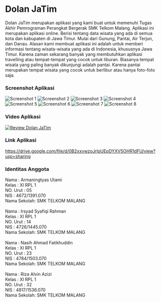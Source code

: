 # Dolan JaTim
Dolan JaTim merupakan aplikasi yang kami buat untuk memenuhi Tugas Akhir Pemrograman Perangkat Bergerak SMK Telkom Malang. Aplikasi ini merupakan aplikasi online. Berisi tentang data wisata yang ada di semua kota dan kabupaten di Jawa Timur. Mulai dari Gunung, Pantai, Air Terjun, dan Danau. Alasan kami membuat aplikasi ini adalah untuk memberi informasi tentang wisata-wisata yang ada di Indonesia, khususnya Jawa Timur. Karena zaman sekarang banyak yang membutuhkan aplikasi travelling atau tempat-tempat yang cocok untuk liburan. Biasanya tempat wisata yang paling banyak dikunjungi adalah pantai. Karena pantai merupakan tempat wisata yang cocok untuk berlibur atau hanya foto-foto saja.
  
### Screenshot Aplikasi
![Screenshot 1](https://s30.postimg.org/5hf341j29/home.png)
![Screenshot 2](https://s23.postimg.org/lt8bdgscr/image.png)
![Screenshot 3](https://s28.postimg.org/5z6vu1eot/image.png)
![Screenshot 4](https://s16.postimg.org/60frrmdk5/image.png)
![Screenshot 5](https://s27.postimg.org/ogexr2kbn/airterjun.png)
![Screenshot 6](https://s18.postimg.org/u1c1s11rt/danau.png)
![Screenshot 7](https://s23.postimg.org/rn3ghmmd7/gunung.png)
![Screenshot 8](https://s18.postimg.org/ddm1n3gft/pantai.png)
<br>

### Video Aplikasi
[![Review Dolan JaTim](https://s23.postimg.org/pq31evxbv/2016_12_07_22_19_57_Review_Dolan_Ja_Tim_You_Tube.png)](https://www.youtube.com/watch?v=7OMfwgmqC9c)
<br>
### Link Aplikasi
https://drive.google.com/file/d/0B2xxvwzoJrlpUEpDYXV5OHR1dFU/view?usp=sharing
<br>
### Identitas Anggota
Nama        : Armaningtyas Utami <br>
Kelas       : XI RPL 1 <br>
NO. Urut    : 05 <br>
NIS         : 4672/1391.070 <br>
Nama Sekolah: SMK TELKOM MALANG
<br><br>
Nama        : Irsyad Syafiqi Rahman <br>
Kelas       : XI RPL 1 <br>
NO. Urut    : 14 <br>
NIS         : 4726/1445.070 <br>
Nama Sekolah: SMK TELKOM MALANG
<br><br>
Nama        : Nasih Ahmad Fatikhuddin <br>
Kelas       : XI RPL 1 <br>
NO. Urut    : 23 <br>
NIS         : 4784/1503.070 <br>
Nama Sekolah: SMK TELKOM MALANG
<br><br>
Nama        : Riza Alvin Azizi <br>
Kelas       : XI RPL 1 <br>
NO. Urut    : 32 <br>
NIS         : 4817/1536.070 <br>
Nama Sekolah: SMK TELKOM MALANG
